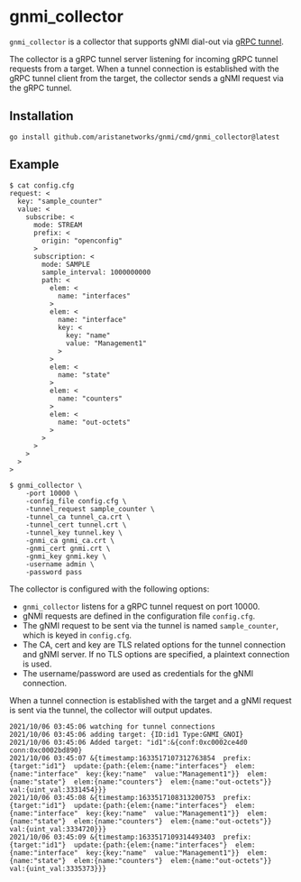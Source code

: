 # gnmi_collector

`gnmi_collector` is a collector that supports gNMI dial-out via [gRPC tunnel](https://github.com/openconfig/grpctunnel).

The collector is a gRPC tunnel server listening for incoming gRPC tunnel requests from a target. When a tunnel connection is established with the gRPC tunnel client from the target, the collector sends a gNMI request via the gRPC tunnel.

## Installation

```
go install github.com/aristanetworks/gnmi/cmd/gnmi_collector@latest
```

## Example

```
$ cat config.cfg
request: <
  key: "sample_counter"
  value: <
    subscribe: <
      mode: STREAM
      prefix: <
        origin: "openconfig"
      >
      subscription: <
        mode: SAMPLE
        sample_interval: 1000000000
        path: <
          elem: <
            name: "interfaces"
          >
          elem: <
            name: "interface"
            key: <
              key: "name"
              value: "Management1"
            >
          >
          elem: <
            name: "state"
          >
          elem: <
            name: "counters"
          >
          elem: <
            name: "out-octets"
          >
        >
      >
    >
  >
>
```

```
$ gnmi_collector \
    -port 10000 \
    -config_file config.cfg \
    -tunnel_request sample_counter \
    -tunnel_ca tunnel_ca.crt \
    -tunnel_cert tunnel.crt \
    -tunnel_key tunnel.key \
    -gnmi_ca gnmi_ca.crt \
    -gnmi_cert gnmi.crt \
    -gnmi_key gnmi.key \
    -username admin \
    -password pass
```

The collector is configured with the following options:
* `gnmi_collector` listens for a gRPC tunnel request on port 10000.
* gNMI requests are defined in the configuration file `config.cfg`.
* The gNMI request to be sent via the tunnel is named `sample_counter`, which is keyed in `config.cfg`.
* The CA, cert and key are TLS related options for the tunnel connection and gNMI server. If no TLS options are specified, a plaintext connection is used.
* The username/password are used as credentials for the gNMI connection.

When a tunnel connection is established with the target and a gNMI request is sent via the tunnel, the collector will output updates.

```
2021/10/06 03:45:06 watching for tunnel connections
2021/10/06 03:45:06 adding target: {ID:id1 Type:GNMI_GNOI}
2021/10/06 03:45:06 Added target: "id1":&{conf:0xc0002ce4d0 conn:0xc0002bd890}
2021/10/06 03:45:07 &{timestamp:1633517107312763854  prefix:{target:"id1"}  update:{path:{elem:{name:"interfaces"}  elem:{name:"interface"  key:{key:"name"  value:"Management1"}}  elem:{name:"state"}  elem:{name:"counters"}  elem:{name:"out-octets"}}  val:{uint_val:3331454}}}
2021/10/06 03:45:08 &{timestamp:1633517108313200753  prefix:{target:"id1"}  update:{path:{elem:{name:"interfaces"}  elem:{name:"interface"  key:{key:"name"  value:"Management1"}}  elem:{name:"state"}  elem:{name:"counters"}  elem:{name:"out-octets"}}  val:{uint_val:3334720}}}
2021/10/06 03:45:09 &{timestamp:1633517109314493403  prefix:{target:"id1"}  update:{path:{elem:{name:"interfaces"}  elem:{name:"interface"  key:{key:"name"  value:"Management1"}}  elem:{name:"state"}  elem:{name:"counters"}  elem:{name:"out-octets"}}  val:{uint_val:3335373}}}
```

